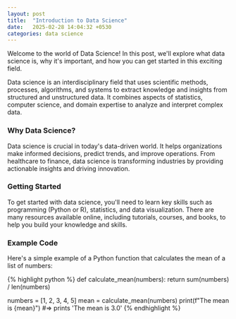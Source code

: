 ```yaml
---
layout: post
title:  "Introduction to Data Science"
date:   2025-02-28 14:04:32 +0530
categories: data science
---
```

Welcome to the world of Data Science! In this post, we'll explore what data science is, why it's important, and how you can get started in this exciting field.

Data science is an interdisciplinary field that uses scientific methods, processes, algorithms, and systems to extract knowledge and insights from structured and unstructured data. It combines aspects of statistics, computer science, and domain expertise to analyze and interpret complex data.

### Why Data Science?

Data science is crucial in today's data-driven world. It helps organizations make informed decisions, predict trends, and improve operations. From healthcare to finance, data science is transforming industries by providing actionable insights and driving innovation.

### Getting Started

To get started with data science, you'll need to learn key skills such as programming (Python or R), statistics, and data visualization. There are many resources available online, including tutorials, courses, and books, to help you build your knowledge and skills.

### Example Code

Here's a simple example of a Python function that calculates the mean of a list of numbers:

{% highlight python %}
def calculate_mean(numbers):
    return sum(numbers) / len(numbers)

numbers = [1, 2, 3, 4, 5]
mean = calculate_mean(numbers)
print(f"The mean is {mean}")
#=> prints 'The mean is 3.0'
{% endhighlight %}
